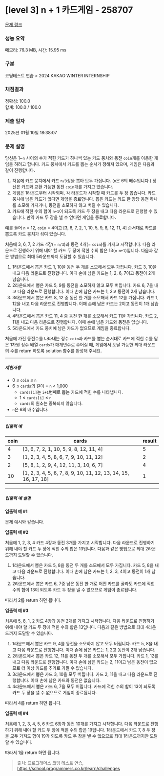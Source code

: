 # [level 3] n + 1 카드게임 - 258707 

[문제 링크](https://school.programmers.co.kr/learn/courses/30/lessons/258707) 

### 성능 요약

메모리: 76.3 MB, 시간: 15.95 ms

### 구분

코딩테스트 연습 > 2024 KAKAO WINTER INTERNSHIP

### 채점결과

정확성: 100.0<br/>합계: 100.0 / 100.0

### 제출 일자

2025년 01월 10일 18:38:07

### 문제 설명

<p>당신은 1~<code>n</code> 사이의 수가 적힌 카드가 하나씩 있는 카드 뭉치와 동전 <code>coin</code>개를 이용한 게임을 하려고 합니다. 카드 뭉치에서 카드를 뽑는 순서가 정해져 있으며, 게임은 다음과 같이 진행합니다. </p>

<ol>
<li>처음에 카드 뭉치에서 카드 <code>n/3</code>장을 뽑아 모두 가집니다. (<code>n</code>은 6의 배수입니다.) 당신은 카드와 교환 가능한 동전 <code>coin</code>개를 가지고 있습니다. </li>
<li>게임은 1라운드부터 시작되며, 각 라운드가 시작할 때 카드를 두 장 뽑습니다. 카드 뭉치에 남은 카드가 없다면 게임을 종료합니다. 뽑은 카드는 카드 한 장당 동전 하나를 소모해 가지거나, 동전을 소모하지 않고 버릴 수 있습니다.</li>
<li>카드에 적힌 수의 합이 <code>n+1</code>이 되도록 카드 두 장을 내고 다음 라운드로 진행할 수 있습니다. 만약 카드 두 장을 낼 수 없다면 게임을 종료합니다. </li>
</ol>

<p>예를 들어 <code>n</code> = 12, <code>coin</code> = 4이고 [3, 6, 7, 2, 1, 10, 5, 9, 8, 12, 11, 4] 순서대로 카드를 뽑도록 카드 뭉치가 섞여 있습니다.</p>

<p>처음에 3, 6, 7, 2 카드 4장(= <code>n/3</code>)과 동전 4개(= <code>coin</code>)를 가지고 시작합니다. 다음 라운드로 진행하기 위해 내야 할 카드 두 장에 적힌 수의 합은 13(= <code>n+1</code>)입니다. 다음과 같은 방법으로 최대 5라운드까지 도달할 수 있습니다.</p>

<ol>
<li>1라운드에서 뽑은 카드 1, 10을 동전 두 개를 소모해서 모두 가집니다. 카드 3, 10을 내고 다음 라운드로 진행합니다. 이때 손에 남은 카드는 1, 2, 6, 7이고 동전이 2개 남습니다.</li>
<li>2라운드에서 뽑은 카드 5, 9를 동전을 소모하지 않고 모두 버립니다. 카드 6, 7을 내고 다음 라운드로 진행합니다. 이때 손에 남은 카드는 1, 2고 동전이 2개 남습니다.</li>
<li>3라운드에서 뽑은 카드 8, 12 중 동전 한 개를 소모해서 카드 12를 가집니다. 카드 1, 12을 내고 다음 라운드로 진행합니다. 이때 손에 남은 카드는 2이고 동전이 1개 남습니다.</li>
<li>4라운드에서 뽑은 카드 11, 4 중 동전 한 개를 소모해서 카드 11을 가집니다. 카드 2, 11을 내고 다음 라운드로 진행합니다. 이때 손에 남은 카드와 동전은 없습니다.</li>
<li>5라운드에서 카드 뭉치에 남은 카드가 없으므로 게임을 종료합니다.</li>
</ol>

<p>처음에 가진 동전수를 나타내는 정수 <code>coin</code>과 카드를 뽑는 순서대로 카드에 적힌 수를 담은 1차원 정수 배열 <code>cards</code>가 매개변수로 주어질 때, 게임에서 도달 가능한 최대 라운드의 수를 return 하도록 solution 함수를 완성해 주세요.</p>

<hr>

<h5>제한사항</h5>

<ul>
<li>0 ≤ <code>coin</code> ≤ <code>n</code></li>
<li>6 ≤ <code>cards</code>의 길이 = <code>n</code> &lt; 1,000

<ul>
<li><code>cards[i]</code>는 <code>i+1</code>번째로 뽑는 카드에 적힌 수를 나타냅니다.</li>
<li>1 ≤ <code>cards[i]</code> ≤ <code>n</code></li>
<li><code>cards</code>의 원소는 중복되지 않습니다.</li>
</ul></li>
<li><code>n</code>은 6의 배수입니다.</li>
</ul>

<hr>

<h5>입출력 예</h5>
<table class="table">
        <thead><tr>
<th>coin</th>
<th>cards</th>
<th>result</th>
</tr>
</thead>
        <tbody><tr>
<td>4</td>
<td>[3, 6, 7, 2, 1, 10, 5, 9, 8, 12, 11, 4]</td>
<td>5</td>
</tr>
<tr>
<td>3</td>
<td>[1, 2, 3, 4, 5, 8, 6, 7, 9, 10, 11, 12]</td>
<td>2</td>
</tr>
<tr>
<td>2</td>
<td>[5, 8, 1, 2, 9, 4, 12, 11, 3, 10, 6, 7]</td>
<td>4</td>
</tr>
<tr>
<td>10</td>
<td>[1, 2, 3, 4, 5, 6, 7, 8, 9, 10, 11, 12, 13, 14, 15, 16, 17, 18]</td>
<td>1</td>
</tr>
</tbody>
      </table>
<hr>

<h5>입출력 예 설명</h5>

<p><strong>입출력 예 #1</strong></p>

<p>문제 예시와 같습니다.</p>

<p><strong>입출력 예 #2</strong></p>

<p>처음에 1, 2, 3, 4 카드 4장과 동전 3개를 가지고 시작합니다. 다음 라운드로 진행하기 위해 내야 할 카드 두 장에 적힌 수의 합은 13입니다. 다음과 같은 방법으로 최대 2라운드까지 도달할 수 있습니다.</p>

<ol>
<li>1라운드에서 뽑은 카드 5, 8을 동전 두 개를 소모해서 모두 가집니다. 카드 5, 8을 내고 다음 라운드로 진행합니다. 이때 손에 남은 카드는 1, 2, 3, 4이고 동전이 1개 남습니다.</li>
<li>2라운드에서 뽑은 카드 6, 7중 남은 동전 한 개로 어떤 카드를 골라도 카드에 적힌 수의 합이 13이 되도록 카드 두 장을 낼 수 없으므로 게임이 종료됩니다.</li>
</ol>

<p>따라서 2를 return 하면 됩니다.</p>

<p><strong>입출력 예 #3</strong></p>

<p>처음에 5, 8, 1, 2 카드 4장과 동전 2개를 가지고 시작합니다. 다음 라운드로 진행하기 위해 내야 할 카드 두 장에 적힌 수의 합은 13입니다. 다음과 같은 방법으로 최대 4라운드까지 도달할 수 있습니다.</p>

<ol>
<li>1라운드에서 뽑은 카드 9, 4를 동전을 소모하지 않고 모두 버립니다. 카드 5, 8을 내고 다음 라운드로 진행합니다. 이때 손에 남은 카드는 1, 2고 동전이 2개 남습니다.</li>
<li>2라운드에서 뽑은 카드 12, 11를 동전 두 개를 소모해서 모두 가집니다. 카드 1, 12를 내고 다음 라운드로 진행합니다. 이때 손에 남은 카드는 2, 11이고 남은 동전이 없으므로 더 이상 카드를 추가로 가질 수 없습니다.</li>
<li>3라운드에서 뽑은 카드 3, 10을 모두 버립니다. 카드 2, 11을 내고 다음 라운드로 진행합니다. 이때 손에 남은 카드와 동전은 없습니다.</li>
<li>4라운드에서 뽑은 카드 6, 7을 모두 버립니다. 카드에 적힌 수의 합이 13이 되도록 카드 두 장을 낼 수 없으므로 게임이 종료됩니다.</li>
</ol>

<p>따라서 4를 return 하면 됩니다.</p>

<p><strong>입출력 예 #4</strong></p>

<p>처음에 1, 2, 3, 4, 5, 6 카드 6장과 동전 10개를 가지고 시작합니다. 다음 라운드로 진행하기 위해 내야 할 카드 두 장에 적힌 수의 합은 19입니다. 1라운드에서 카드 7, 8 두 장을 모두 가져도 합이 19가 되도록 카드 두 장을 낼 수 없으므로 최대 1라운드까지만 도달할 수 있습니다.</p>

<p>따라서 1을 return 하면 됩니다.</p>


> 출처: 프로그래머스 코딩 테스트 연습, https://school.programmers.co.kr/learn/challenges